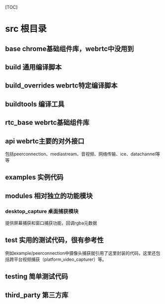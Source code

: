 [TOC]

# src 根目录

## base chrome基础组件库，webrtc中没用到

## build 通用编译脚本

## build_overrides webrtc特定编译脚本

## buildtools 编译工具

## rtc_base webrtc基础组件库

## api webrtc主要的对外接口
包括peerconnection、mediastream、音视频、网络传输、ice、datachannel等等

## examples 实例代码

## modules 相对独立的功能模块

### desktop_capture 桌面捕获模块
提供屏幕捕获和窗口捕获功能，回调rgba元数据

## test 实用的测试代码，很有参考性
例如example/peerconnection中摄像头捕获就引用了这里封装的代码，这里还包括跨平台视频捕获（platform_video_capturer）等。

## testing 简单测试代码

## third_party 第三方库